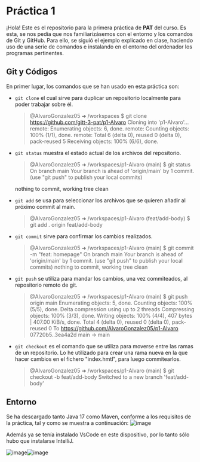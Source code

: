 # Práctica 1
¡Hola! Este es el repositorio para la primera práctica de **PAT** del curso. Es esta, se nos pedía que nos familiarizásemos con el entorno y los comandos de Git y GitHub. Para ello, se siguió el ejemplo explicado en clase, haciendo uso de una serie de comandos e instalando en el entorno del ordenador los programas pertinentes.

## Git y Códigos
En primer lugar, los comandos que se han usado en esta práctica son:
- `git clone` el cual sirve para duplicar un repositorio localmente para poder trabajar sobre él.
    >@AlvaroGonzalez05 ➜ /workspaces $ git clone https://github.com/gitt-3-pat/p1-Alvaro
    Cloning into 'p1-Alvaro'...
    remote: Enumerating objects: 6, done.
    remote: Counting objects: 100% (1/1), done.
    remote: Total 6 (delta 0), reused 0 (delta 0), pack-reused 5
    Receiving objects: 100% (6/6), done.
    
- `git status` muestra el estado actual de los archivos del repositorio.
    >@AlvaroGonzalez05 ➜ /workspaces/p1-Alvaro (main) $ git status
    On branch main
    Your branch is ahead of 'origin/main' by 1 commit.
      (use "git push" to publish your local commits)
    
    nothing to commit, working tree clean

- `git add` se usa para seleccionar los archivos que se quieren añadir al próximo commit al main.
    >@AlvaroGonzalez05 ➜ /workspaces/p1-Alvaro (feat/add-body) $ git add .
    origin feat/add-body

- `git commit` sirve para confirmar los cambios realizados.
    >@AlvaroGonzalez05 ➜ /workspaces/p1-Alvaro (main) $ git commit -m "feat: homepage"
    On branch main
    Your branch is ahead of 'origin/main' by 1 commit.
      (use "git push" to publish your local commits)
    nothing to commit, working tree clean

- `git push` se utiliza para mandar los cambios, una vez commiteados, al repositorio remoto de git.
    >@AlvaroGonzalez05 ➜ /workspaces/p1-Alvaro (main) $ git push origin main
    Enumerating objects: 5, done.
    Counting objects: 100% (5/5), done.
    Delta compression using up to 2 threads
    Compressing objects: 100% (3/3), done.
    Writing objects: 100% (4/4), 407 bytes | 407.00 KiB/s, done.
    Total 4 (delta 0), reused 0 (delta 0), pack-reused 0
    To https://github.com/AlvaroGonzalez05/p1-Alvaro
       07720b5..3ea4a2d  main -> main

- `git checkout` es el comando que se utiliza para moverse entre las ramas de un repositorio. Lo he utilizado para crear una rama nueva en la que hacer cambios en el fichero "index.hmtl", para luego commitearlos.
    >@AlvaroGonzalez05 ➜ /workspaces/p1-Alvaro (main) $ git checkout -b feat/add-body
    Switched to a new branch 'feat/add-body'

## Entorno
Se ha descargado tanto Java 17 como Maven, conforme a los requisitos de la práctica, tal y como se muestra a continuación:
![image](https://github.com/AlvaroGonzalez05/p1-Alvaro/assets/116951010/4e63df0a-d03c-4b06-a780-0a58a843ed55)

Además ya se tenía instalado VsCode en este dispositivo, por lo tanto sólo hubo que instalarse IntelliJ.

![image](https://github.com/AlvaroGonzalez05/p1-Alvaro/assets/116951010/dd7228cd-0155-40a8-a2b7-db08fd666769)![image](https://github.com/AlvaroGonzalez05/p1-Alvaro/assets/116951010/25c36c30-ff8d-49d5-a864-f10b98875f97)

